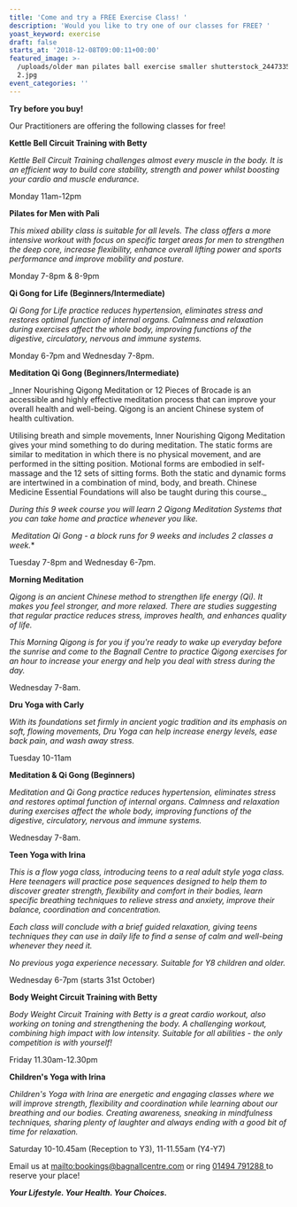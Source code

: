 ```yaml
---
title: 'Come and try a FREE Exercise Class! '
description: 'Would you like to try one of our classes for FREE? '
yoast_keyword: exercise
draft: false
starts_at: '2018-12-08T09:00:11+00:00'
featured_image: >-
  /uploads/older man pilates ball exercise smaller shutterstock_244733575 copy
  2.jpg
event_categories: ''
---
```

**Try before you buy!**

Our Practitioners are offering the following classes for free!

**Kettle Bell Circuit Training with Betty**

_Kettle Bell Circuit Training challenges almost every muscle in the body. It is an efficient way to build core stability, strength and power whilst boosting your cardio and muscle endurance._

Monday 11am-12pm 

**Pilates for Men with Pali**

_This mixed ability class is suitable for all levels. The class offers a more intensive workout with focus on specific target areas for men to strengthen the deep core, increase flexibility, enhance overall lifting power and sports performance and improve mobility and posture._ 

Monday 7-8pm & 8-9pm

**Qi Gong for Life (Beginners/Intermediate)**

_Qi Gong for Life practice reduces hypertension, eliminates stress and restores optimal function of internal organs. Calmness and relaxation during exercises affect the whole body, improving functions of the digestive, circulatory, nervous and immune systems._

Monday 6-7pm and Wednesday 7-8pm.

**Meditation Qi Gong (Beginners/Intermediate)**

_Inner Nourishing Qigong Meditation or 12 Pieces of Brocade is an accessible and highly effective meditation process that can improve your overall health and well-being. Qigong is an ancient Chinese system of health cultivation. 

Utilising breath and simple movements, Inner Nourishing Qigong Meditation gives your mind something to do during meditation. The static forms are similar to meditation in which there is no physical movement, and are performed in the sitting position. Motional forms are embodied in self-massage and the 12 sets of sitting forms. Both the static and dynamic forms are intertwined in a combination of mind, body, and breath.  Chinese Medicine Essential Foundations will also be taught during this course._

_During this 9 week course you will learn 2 Qigong Meditation Systems that you can take home and practice whenever you like._

** Meditation Qi Gong* - a block runs for 9 weeks and includes 2 classes a week.**

Tuesday 7-8pm and Wednesday 6-7pm.

**Morning Meditation**

_Qigong is an ancient Chinese method to strengthen life energy (Qi). It makes you feel stronger, and more relaxed. There are studies suggesting that regular practice reduces stress, improves health, and enhances quality of life._

_This Morning Qigong is for you if you're ready to wake up everyday before the sunrise and come to the Bagnall Centre to practice Qigong exercises for an hour to increase your energy and help you deal with stress during the day._

Wednesday 7-8am. 

**Dru Yoga with Carly**

_With its foundations set firmly in ancient yogic tradition and its emphasis on soft, flowing movements, Dru Yoga can help increase energy levels, ease back pain, and wash away stress._

Tuesday 10-11am

**Meditation & Qi Gong (Beginners)**

_Meditation and Qi Gong practice reduces hypertension, eliminates stress and restores optimal function of internal organs. Calmness and relaxation during exercises affect the whole body, improving functions of the digestive, circulatory, nervous and immune systems._

Wednesday 7-8am. 

**Teen Yoga with Irina**

_This is a flow yoga class, introducing teens to a real adult style yoga class. Here teenagers will practice pose sequences designed to help them to discover greater strength, flexibility and comfort in their bodies, learn specific breathing techniques to relieve stress and anxiety, improve their balance, coordination and concentration._

_Each class will conclude with a brief guided relaxation, giving teens techniques they can use in daily life to find a sense of calm and well-being whenever they need it._

_No previous yoga experience necessary. Suitable for Y8 children and older._

Wednesday 6-7pm (starts 31st October)

**Body Weight Circuit Training with Betty**

_Body Weight Circuit Training with Betty is a great cardio workout, also working on toning and strengthening the body. A challenging workout, combining high impact with low intensity. Suitable for all abilities - the only competition is with yourself!_

Friday 11.30am-12.30pm 

**Children's Yoga with Irina**

_Children's Yoga with Irina are energetic and engaging classes where we will improve strength, flexibility and coordination while learning about our breathing and our bodies. Creating awareness, sneaking in mindfulness techniques, sharing plenty of laughter and always ending with a good bit of time for relaxation._

Saturday 10-10.45am (Reception to Y3), 11-11.55am (Y4-Y7)

Email us at <mailto:bookings@bagnallcentre.com> or ring [01494 791288 ](tel:01494791288)to reserve your place! 

_**Your Lifestyle. Your Health. Your Choices.**_
